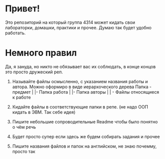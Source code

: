 # Привет!
Это репозиторий на который группа 4314 может кидать свои лабораторки, домашки, практики и прочее. Думаю так будет удобно работать.

# Немного правил

Да, я зануда, но никто не обязывает вас их соблюдать, в конце концов это просто дружеский реп.
1) Называйте файлы осмысленно, с указанием названия работы и автора. Можно оформиро в виде иерархоческого дерева
    Папка - предмет
    |
    |- Папка работа
        |
        |- Папка авторы
            |
            | - Файлы относящиеся к работе

2) Кидайте файлы в соответствующие папки в репе. (не надо ООП кидать в ЭВМ. Так себе идея)
3) Пишите небольшие сопроводительные Readme чтобы было понятно о чём речь
4) Будет просто супер если здесь же будем собирать задания и прочее
5) Пишите названия файлов и папок на английском, не знаю почемму, просто так